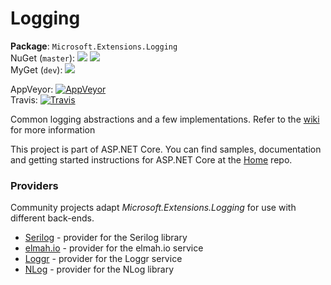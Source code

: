 Logging
=======

**Package**: `Microsoft.Extensions.Logging`  
NuGet (`master`): [![](http://img.shields.io/nuget/v/Microsoft.Extensions.Logging.svg?style=flat-square)](http://www.nuget.org/packages/Microsoft.Extensions.Logging) [![](http://img.shields.io/nuget/dt/Microsoft.Extensions.Logging.svg?style=flat-square)](http://www.nuget.org/packages/Microsoft.Extensions.Logging)  
MyGet (`dev`): [![](http://img.shields.io/myget/aspnetvnext/v/Microsoft.Extensions.Logging.svg?style=flat-square)](https://www.myget.org/gallery/aspnetvnext)  

AppVeyor: [![AppVeyor](https://ci.appveyor.com/api/projects/status/i0hdtuq4m6pwfp2s/branch/dev?svg=true)](https://ci.appveyor.com/project/aspnetci/Logging/branch/dev)  
Travis:   [![Travis](https://travis-ci.org/aspnet/Logging.svg?branch=dev)](https://travis-ci.org/aspnet/Logging)

Common logging abstractions and a few implementations. Refer to the [wiki](https://github.com/aspnet/Logging/wiki) for more information

This project is part of ASP.NET Core. You can find samples, documentation and getting started instructions for ASP.NET Core at the [Home](https://github.com/aspnet/home) repo.

### Providers

Community projects adapt _Microsoft.Extensions.Logging_ for use with different back-ends.

 * [Serilog](https://github.com/serilog/serilog-extensions-logging) - provider for the Serilog library
 * [elmah.io](https://github.com/elmahio/Elmah.Io.Framework.Logging) - provider for the elmah.io service
 * [Loggr](https://github.com/imobile3/Loggr.Extensions.Logging) - provider for the Loggr service
 * [NLog](https://github.com/NLog/NLog.Extensions.Logging) - provider for the NLog library
 
